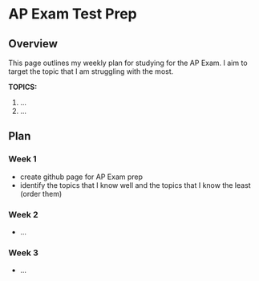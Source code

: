 # AP Exam Test Prep

## Overview
This page outlines my weekly plan for studying for the AP Exam. I aim to target the topic that I am struggling with the most.

**TOPICS:**
1. ...
2. ...

## Plan
### Week 1
* create github page for AP Exam prep
* identify the topics that I know well and the topics that I know the least (order them)
### Week 2
* ...
### Week 3
* ...
